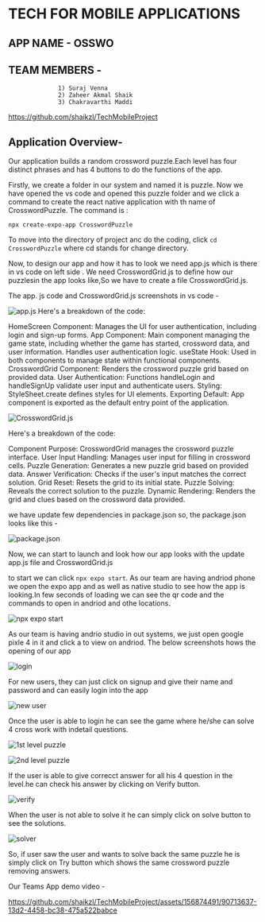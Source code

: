 



# TECH FOR MOBILE APPLICATIONS

## APP NAME - OSSWO
## TEAM MEMBERS -   
                  1) Suraj Venna
                  2) Zaheer Akmal Shaik
                  3) Chakravarthi Maddi
                  
https://github.com/shaikzl/TechMobileProject

## Application Overview- 

Our application builds a random crossword puzzle.Each level has four distinct phrases and has 4 buttons to do the functions of the app.

Firstly, we create a folder in our system and named it is puzzle. Now we have opened the vs code and opened this puzzle folder and we click a command to create the react native application with th  name of CrosswordPuzzle.
The command is :
```
npx create-expo-app CrosswordPuzzle
```

To move into the directory of project anc do the coding, click ``` cd CrosswordPuzzle ``` where cd stands for change directory.

Now, to design our app and how it has to look we need app.js which is there in vs code on left side . We need CrosswordGrid.js to define how our puzzlesin the app looks like,So we have to create a file CrosswordGrid.js.

The app. js code and CrosswordGrid.js screenshots in vs code -

![app.js](screenshots/t1.jpeg)
Here's a breakdown of the code:

HomeScreen Component: Manages the UI for user authentication, including login and sign-up forms.
App Component: Main component managing the game state, including whether the game has started, crossword data, and user information. Handles user authentication logic.
useState Hook: Used in both components to manage state within functional components.
CrosswordGrid Component: Renders the crossword puzzle grid based on provided data.
User Authentication: Functions handleLogin and handleSignUp validate user input and authenticate users.
Styling: StyleSheet.create defines styles for UI elements.
Exporting Default: App component is exported as the default entry point of the application.

![CrosswordGrid.js](screenshots/t2.jpeg)

Here's a breakdown of the code:

Component Purpose: CrosswordGrid manages the crossword puzzle interface.
User Input Handling: Manages user input for filling in crossword cells.
Puzzle Generation: Generates a new puzzle grid based on provided data.
Answer Verification: Checks if the user's input matches the correct solution.
Grid Reset: Resets the grid to its initial state.
Puzzle Solving: Reveals the correct solution to the puzzle.
Dynamic Rendering: Renders the grid and clues based on the crossword data provided.

we have update few dependencies in package.json 
so, the package.json looks like this -

![package.json](screenshots/t3.jpeg)

Now, we can start to launch and look how our app looks with the update app.js file and CrosswordGrid.js

to start  we can click ```npx expo start```. As our team are having andriod phone we open the expo app and as well as native studio to see how the app is looking.In few seconds of loading we can see the qr code and the commands to open in andriod and othe locations.

![npx expo start](screenshots/t4.jpeg)

As our team is having andrio studio in out systems, we just open google pixle 4 in it and click a to view on andriod. The below screenshots hows the opening of our app

![login](screenshots/t5.jpeg)

For new users, they can just click on signup and give their name and password and can easily login into the app

![new user](screenshots/t6.jpeg)

Once the user is able to login he can see the game where he/she can solve 4 cross work with indetail questions.

![1st level puzzle](screenshots/t7.jpeg)

![2nd level puzzle](screenshots/t7_1.jpeg)

If the user is able to give correcct answer for all his 4 question in the level.he can check his answer by clicking on Verify button.

![verify](screenshots/t8.jpeg)

When the user is not able to solve it he can simply click on solve button to see the solutions. 

![solver](screenshots/t9.jpeg)

So, if user saw the user and wants to solve back the same puzzle he is simply click on Try button which shows the same crossword puzzle removing answers.


Our Teams App demo video - 

https://github.com/shaikzl/TechMobileProject/assets/156874491/90713637-13d2-4458-bc38-475a522babce
